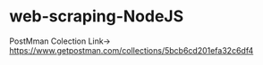 # web-scraping-NodeJS

PostMman Colection Link-> https://www.getpostman.com/collections/5bcb6cd201efa32c6df4
